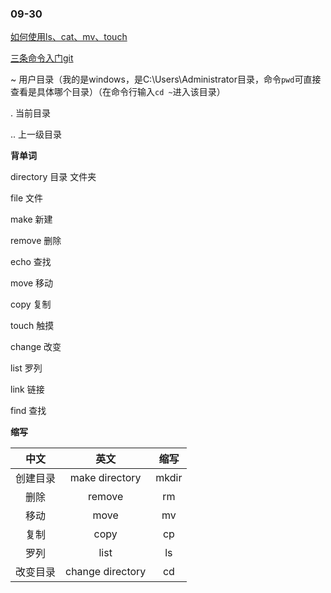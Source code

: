 ### 09-30

[如何使用ls、cat、mv、touch](https://huzhengen.github.io/2018/09/30/how-to-use-ls-cat-mv-touch/)

[三条命令入门git](https://huzhengen.github.io/2018/10/03/git-intro/)

~ 用户目录（我的是windows，是C:\Users\Administrator目录，命令`pwd`可直接查看是具体哪个目录）（在命令行输入`cd ~`进入该目录）

. 当前目录

.. 上一级目录

**背单词**

directory 目录 文件夹

file 文件

make 新建

remove 删除

echo 查找

move 移动

copy 复制

touch 触摸

change 改变

list 罗列

link 链接

find 查找

**缩写**

|中文|英文|缩写|
|:--------:|:-----:|:----:|
| 创建目录 | make directory | mkdir |
| 删除 | remove | rm |
| 移动 | move | mv |
| 复制 | copy | cp |
| 罗列 | list | ls |
| 改变目录 | change directory | cd |